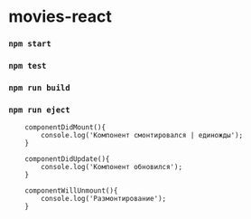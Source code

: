 # movies-react

### `npm start`
### `npm test`
### `npm run build`
### `npm run eject`


```
    componentDidMount(){
        console.log('Компонент смонтировался | единожды');
    }
    
    componentDidUpdate(){
        console.log('Компонент обновился');
    }
    
    componentWillUnmount(){
        console.log('Размонтирование');
    }
```
